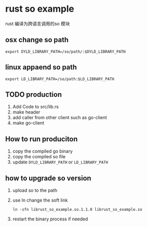# rust so example

rust 编译为跨语言调用的so 模块

## osx change so path

```shell
export DYLD_LIBRARY_PATH=/so/path/:$DYLD_LIBRARY_PATH
```

## linux appaend so path

```shell
export LD_LIBRARY_PATH=/so/path:$LD_LIBRARY_PATH
```

## TODO production 

1. Add Code to src/lib.rs
2. make header
3. add caller from other client such as go-client 
4. make go-client 

## How to run produciton

1. copy the compiled go binary
2. copy the compiled so file
3. update `DYLD_LIBRARY_PATH` or `LD_LIBRARY_PATH`

## how to upgrade so version

1. upload so to the path
2. use ln change the soft link

    ```shell
    ln -sfn librust_so_example.so.1.1.0 librust_so_example.so
    ```

3. restart the binary process if needed


